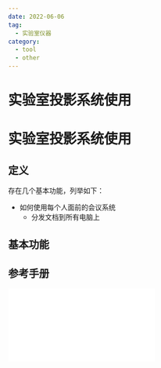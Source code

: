 ```yaml
---
date: 2022-06-06
tag:
  - 实验室仪器
category:
  - tool
  - other
---
```


# 实验室投影系统使用

# 实验室投影系统使用


## 定义

存在几个基本功能，列举如下：

- 如何使用每个人面前的会议系统
	- 分发文档到所有电脑上

## 基本功能

## 参考手册

![清华大学会议系统操作说明](./assets/清华大学会议系统操作说明.pdf)
